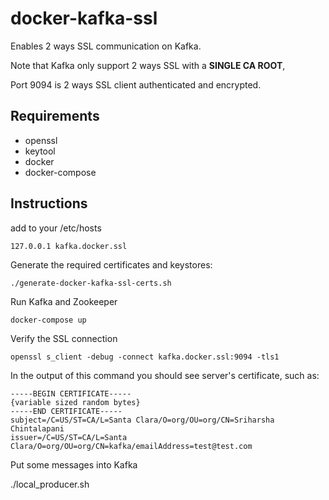 # docker-kafka-ssl

Enables 2 ways SSL communication on Kafka.

Note that Kafka only support 2 ways SSL with a **SINGLE CA ROOT**,

Port 9094 is 2 ways SSL client authenticated and encrypted.

## Requirements

* openssl
* keytool
* docker
* docker-compose

## Instructions

add to your /etc/hosts

    127.0.0.1 kafka.docker.ssl

Generate the required certificates and keystores:

    ./generate-docker-kafka-ssl-certs.sh
    
Run Kafka and Zookeeper

    docker-compose up

Verify the SSL connection

    openssl s_client -debug -connect kafka.docker.ssl:9094 -tls1

In the output of this command you should see server's certificate, such as:

```
-----BEGIN CERTIFICATE-----
{variable sized random bytes}
-----END CERTIFICATE-----
subject=/C=US/ST=CA/L=Santa Clara/O=org/OU=org/CN=Sriharsha Chintalapani
issuer=/C=US/ST=CA/L=Santa Clara/O=org/OU=org/CN=kafka/emailAddress=test@test.com
```

    
Put some messages into Kafka    
    
./local_producer.sh
